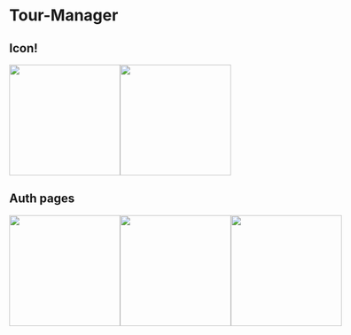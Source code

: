 # Tour-Manager

## Icon!
<div style="display:flex;">
  <img src="https://user-images.githubusercontent.com/88378430/233510058-c16c403f-7b80-4b5c-a09d-755d62e34c5b.jpg" width="200">
  <img src="https://user-images.githubusercontent.com/88378430/233510155-c6d6ac38-2311-4b25-9fe7-990998985c26.png" width="200">
</div>

## Auth pages
<div style="display:flex;">
  <img src="https://user-images.githubusercontent.com/88378430/233509646-3458bcd3-f359-4066-8d3b-fb4203e9c45a.png" width="200">
  <img src="https://user-images.githubusercontent.com/88378430/233509656-f42a2779-a563-4b1d-9e5b-b665ce1d073a.png" width="200">
  <img src="https://user-images.githubusercontent.com/88378430/233509667-576c0225-df16-41d7-80c2-9bbcc30a033f.png" width="200">
</div>
